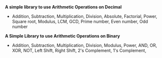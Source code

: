 **A simple library to use Arithmetic Operations on Decimal**
- Addition, Subtraction, Multiplication, Division, Absolute, Factorial, Power, Square root, Modulus, LCM, GCD, Prime number, Even number, Odd number

**A Simple Library to use Arithmetic Operations on Binary**
- Addition, Subtraction, Multiplication, Division, Modulus, Power, AND, OR, XOR, NOT, Left Shift, Right Shift, 2's Complement, 1's Complement, 